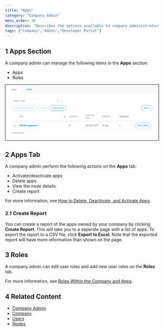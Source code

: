 ```yaml
---
title: "Apps"
category: "Company Admin"
menu_order: 30
description: "Describes the options available to company administrators in a Mendix app."
tags: ["Company","Admin","Developer Portal"]
---
```


## 1 Apps Section

A company admin can manage the following items in the **Apps** section:

* Apps
* Roles

![](attachments/appsettings.jpg)

## 2 Apps Tab

A company admin perform the following actions on the **Apps** tab:

* Activate/deactivate apps
* Delete apps
* View the node details
* Create report

For more information, see [How to Delete, Deactivate, and Activate Apps](/developerportal/howto/delete-apps).

### 2.1 Create Report

You can create a report of the apps owned by your company by clicking **Create Report**. This will take you to a seperate page with a list of apps. To export the report to a CSV file, click **Export to Excel**. Note that the exported report will have more information than shown on the page.

## 3 Roles

A company admin can edit user roles and add new user roles on the **Roles** tab.

For more information, see [Roles Within the Company and Apps](/developerportal/general/roles).

## 4 Related Content

* [Company Admin](index)
* [Company](company)
* [Users](users)
* [Nodes](nodes)
